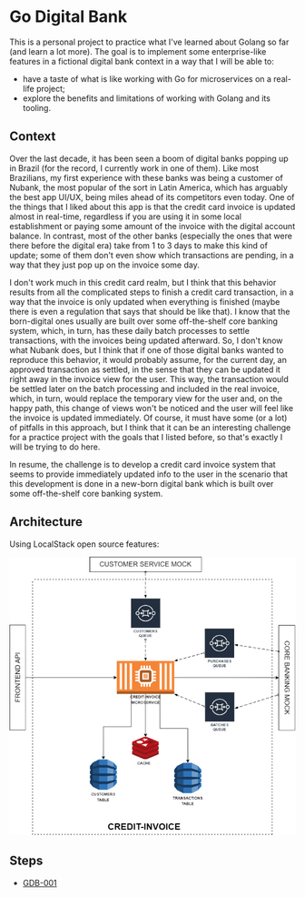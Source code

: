 # Go Digital Bank

This is a personal project to practice what I've learned about Golang so far (and learn a lot more). The goal is to implement some enterprise-like features in a fictional digital bank context in a way that I will be able to:
- have a taste of what is like working with Go for microservices on a real-life project;
- explore the benefits and limitations of working with Golang and its tooling.


## Context

Over the last decade, it has been seen a boom of digital banks popping up in Brazil (for the record, I currently work in one of them). Like most Brazilians, my first experience with these banks was being a customer of Nubank, the most popular of the sort in Latin America, which has arguably the best app UI/UX, being miles ahead of its competitors even today. One of the things that I liked about this app is that the credit card invoice is updated almost in real-time, regardless if you are using it in some local establishment or paying some amount of the invoice with the digital account balance. In contrast, most of the other banks (especially the ones that were there before the digital era) take from 1 to 3 days to make this kind of update; some of them don't even show which transactions are pending, in a way that they just pop up on the invoice some day. 

I don't work much in this credit card realm, but I think that this behavior results from all the complicated steps to finish a credit card transaction, in a way that the invoice is only updated when everything is finished (maybe there is even a regulation that says that should be like that). I know that the born-digital ones usually are built over some off-the-shelf core banking system, which, in turn, has these daily batch processes to settle transactions, with the invoices being updated afterward. So, I don't know what Nubank does, but I think that if one of those digital banks wanted to reproduce this behavior, it would probably assume, for the current day, an approved transaction as settled, in the sense that they can be updated it right away in the invoice view for the user. This way, the transaction would be settled later on the batch processing and included in the real invoice, which, in turn, would replace the temporary view for the user and, on the happy path, this change of views won't be noticed and the user will feel like the invoice is updated immediately. Of course, it must have some (or a lot) of pitfalls in this approach, but I think that it can be an interesting challenge for a practice project with the goals that I listed before, so that's exactly I will be trying to do here.

In resume, the challenge is to develop a credit card invoice system that seems to provide immediately updated info to the user in the scenario that this development is done in a new-born digital bank which is built over some off-the-shelf core banking system.


## Architecture

Using LocalStack open source features:

![plot](./resources/images/arch-diag.png)


## Steps

- [GDB-001](https://github.com/dev-monteiro/go-digital-bank/blob/main/docs/gdb-001.md)